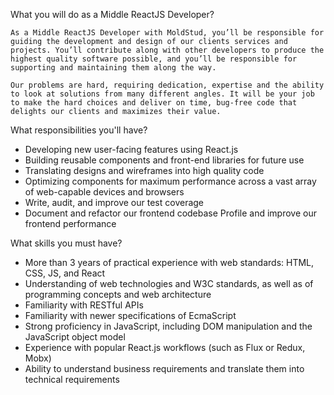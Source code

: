What you will do as a Middle ReactJS Developer?

    As a Middle ReactJS Developer with MoldStud, you’ll be responsible for guiding the development and design of our clients services and projects. You’ll contribute along with other developers to produce the highest quality software possible, and you’ll be responsible for supporting and maintaining them along the way.

    Our problems are hard, requiring dedication, expertise and the ability to look at solutions from many different angles. It will be your job to make the hard choices and deliver on time, bug-free code that delights our clients and maximizes their value.

What responsibilities you'll have?
- Developing new user-facing features using React.js
- Building reusable components and front-end libraries for future use
- Translating designs and wireframes into high quality code
- Optimizing components for maximum performance across a vast array of web-capable devices and browsers
- Write, audit, and improve our test coverage
- Document and refactor our frontend codebase Profile and improve our frontend performance

What skills you must have?

- More than 3 years of practical experience with web standards: HTML, CSS, JS, and React
- Understanding of web technologies and W3C standards, as well as of programming concepts and web architecture
- Familiarity with RESTful APIs
- Familiarity with newer specifications of EcmaScript
- Strong proficiency in JavaScript, including DOM manipulation and the JavaScript object model
- Experience with popular React.js workflows (such as Flux or Redux, Mobx)
- Ability to understand business requirements and translate them into technical requirements